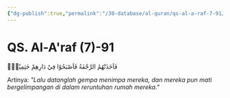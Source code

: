 ```yaml
---
{"dg-publish":true,"permalink":"/30-database/al-quran/qs-al-a-raf-7-91/"}
---
```



# QS. Al-A'raf (7)-91
فَاَخَذَتْهُمُ الرَّجْفَةُ فَاَصْبَحُوْا فِيْ دَارِهِمْ جٰثِمِيْنَۙ

Artinya: *"Lalu datanglah gempa menimpa mereka, dan mereka pun mati bergelimpangan di dalam reruntuhan rumah mereka."*
